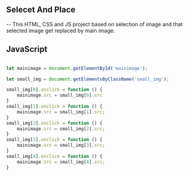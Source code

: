 ## Selecet And Place

-- This HTML, CSS and JS project based on selection of image and that selected image get replaced by main image.

## JavaScript

```JavaScript

let mainimage = document.getElementById('mainimage');

let small_img = document.getElementsByClassName('small_img');

small_img[0].onclick = function () {
    mainimage.src = small_img[0].src
}
small_img[1].onclick = function () {
    mainimage.src = small_img[1].src;
}
small_img[2].onclick = function () {
    mainimage.src = small_img[2].src;
}
small_img[3].onclick = function () {
    mainimage.src = small_img[3].src;
}
small_img[4].onclick = function () {
    mainimage.src = small_img[4].src;
}

```
